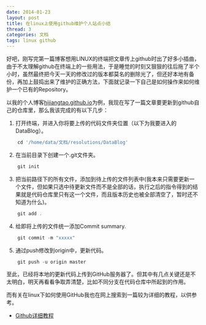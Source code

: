 ```yaml
---
date: 2014-01-23
layout: post
title: 在linux上使用github维护个人站点小结
thread: 3
categories: 文档
tags: linux github
---
```


好吧，刚写完第一篇博客想用LINUX的终端把文章传上github时出了好多小插曲，由于不太理解github在终端上的一些用法，于是睡觉的时刻又狠狠的往后拖了半个小时，虽然最终把今天一天的修改过的版本都莫名的删除光了，但还好本地有备份，再加上鼓捣出来了维护的正确方法，下面就记录一下自己是如何操作来如何维护一个已有的Repository。

以我的个人博客[hijiangtao.github.io](https://github.com/hijiangtao/hijiangtao.github.io)为例，我现在写了一篇文章要更新到github自己的仓库里，那么我该完成的有以下几步：

1. 打开终端，并进入你将要上传的代码文件夹位置（以下为我要进入的DataBlog）。
```javascript
    cd '/home/data/文档/resolutions/DataBlog' 
```

2. 在当前目录下创建一个.git文件夹。
```javascript
    git init
```

3. 把当前路径下的所有文件，添加到待上传的文件列表中(我本来只需要更新一个文件，但如果只选中待更新文件而不是全部的话，执行之后的指令得到的结果就是代码仓库里只有这一个文件，而且版本历史也被全部清空了，暂时还不知道为什么)。
```javascript
    git add .
```

4. 给即将上传的文件统一添加Commit summary.
```javascript
    git commit -m "xxxxx" 
```

5. 通过push修改到origin中，更新代码。
```javascript
    git push -u origin master
```

至此，已经将本地的更新代码上传到GitHub服务器了。但其中有几点关键还是不太明白，明天再看看争取弄清楚，比如不同分支在代码仓库中所起到的作用。

而有关在linux下如何使用GitHub我也在网上搜索到一篇较为详细的教程，以供参考。

* [Github详细教程](http://blog.csdn.net/lishuo_os_ds/article/details/8078475#sec-1.4.2)
